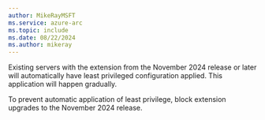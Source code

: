 ```yaml
---
author: MikeRayMSFT
ms.service: azure-arc
ms.topic: include
ms.date: 08/22/2024
ms.author: mikeray
---
```


Existing servers with the extension from the November 2024 release or later will automatically have least privileged configuration applied. This application will happen gradually.

To prevent automatic application of least privilege, block extension upgrades to the November 2024 release.
